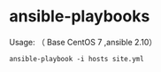 # ansible-playbooks
Usage:  （ Base CentOS 7 ,ansible 2.10）  
```
ansible-playbook -i hosts site.yml
```
